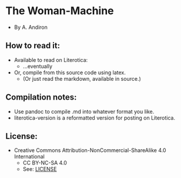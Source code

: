 
# The Woman-Machine
* By A. Andiron

## How to read it:
* Available to read on Literotica:
	* ...eventually
* Or, compile from this source code using latex.
	* (Or just read the markdown, available in source.) 

## Compilation notes:
* Use pandoc to compile .md into whatever format you like.
* literotica-version is a reformatted version for posting on Literotica.

## License:
* Creative Commons Attribution-NonCommercial-ShareAlike 4.0 International
	* CC BY-NC-SA 4.0
	* See: [LICENSE](./LICENSE)


